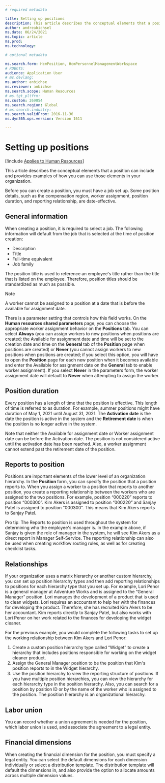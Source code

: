 ```yaml
---
# required metadata

title: Setting up positions
description: This article describes the conceptual elements that a position can include and provides examples of how you can use those elements in your organization. 
author: andreabichsel
ms.date: 06/24/2021
ms.topic: article
ms.prod: 
ms.technology: 

# optional metadata

ms.search.form: HcmPosition, HcmPersonnelManagementWorkspace
# ROBOTS: 
audience: Application User
# ms.devlang: 
ms.author: anbichse
ms.reviewer: anbichse
ms.search.scope: Human Resources
# ms.tgt_pltfrm: 
ms.custom: 269054
ms.search.region: Global
# ms.search.industry: 
ms.search.validFrom: 2016-11-30
ms.dyn365.ops.version: Version 1611

---
```


# Setting up positions

[!include [Applies to Human Resources](../includes/applies-to-hr.md)]

This article describes the conceptual elements that a position can include and provides examples of how you can use those elements in your organization. 

Before you can create a position, you must have a job set up.  Some position details, such as the compensation region, worker assignment, position duration, and reporting relationship, are date-effective. 

## General information
When creating a position, it is required to select a job. The following information will default from the job that is selected at the time of position creation:  
- Description
- Title
- Full-time equivalent 
- Job family  

The position title is used to reference an employee's title rather than the title that is listed on the employee.  Therefore, position titles should be standardized as much as possible. 

> [!Note]
> A worker cannot be assigned to a position at a date that is before the available for assignment date. 
>  
> There is a parameter setting that controls how this field works.  On the **Human resources shared parameters** page, you can choose the appropriate worker assignment behavior on the **Positions** tab.  You can select **Always** (you can assign workers to new positions when positions are created; the Available for assignment date and time will be set to the creation date and time on the **General** tab of the **Position** page when positions are created) or **Never** (you cannot assign workers to new positions when positions are created; if you select this option, you will have to open the **Position** page for each new position when it becomes available and enter the Available for assignment date on the **General** tab to enable worker assignment).  If you select **Never** in the parameters form, the worker assignment date will default to **Never** when attempting to assign the worker.  

## Position duration
Every position has a length of time that the position is effective. This length of time is referred to as duration. For example, summer positions might have duration of May 1, 2021 until August 31, 2021.  The **Activation date** is the date the position is active in the system and the **Retirement date** is when the position is no longer active in the system.

Note that neither the Available for assignment date or Worker assignment date can be before the Activation date.  The position is not considered active until the activation date has been reached. Also, a worker assignment cannot extend past the retirement date of the position.

## Reports to position
Positions are important elements of the lower level of an organization hierarchy. In the **Position** form, you can specify the position that a position reports to. When you assign a worker to a position that reports to another position, you create a reporting relationship between the workers who are assigned to the two positions. For example, position “000220” reports to position “000300”. Kim Akers is assigned to position “000220” and Sanjay Patel is assigned to position “000300”. This means that Kim Akers reports to Sanjay Patel.

Pro tip:  The Reports to position is used throughout the system for determining who the employee's manager is.  In the example above, if Sanjay is given the role of manager in the system, he will see Kim Akers as a direct report in Manager Self-Service.  The reporting relationship can also be used when creating workflow routing rules, as well as for creating checklist tasks.  

## Relationships
If your organization uses a matrix hierarchy or another custom hierarchy, you can set up position hierarchy types and then add reporting relationships to positions for each hierarchy type that you set up. For example, Lori Penor is a general manager at Adventure Works and is assigned to the “General Manager” position. Lori manages the development of a product that is used to clean widgets. Lori requires an accountant to help her with the finances for developing the product. Therefore, she has recruited Kim Akers to be her accountant. Kim reports directly to Sanjay Patel, but also works with Lori Penor on her work related to the finances for developing the widget cleaner.

For the previous example, you would complete the following tasks to set up the working relationship between Kim Akers and Lori Penor:

1. Create a custom position hierarchy type called “Widget” to create a hierarchy that includes positions responsible for working on the widget cleaner product.
2. Assign the General Manager position to be the position that Kim's position reports to in the Widget hierarchy.
3. Use the position hierarchy to view the reporting structure of positions. If you have multiple position hierarchies, you can view the hierarchy for each hierarchy type in the position hierarchy. Also, you can search for a position by position ID or by the name of the worker who is assigned to the position. The position hierarchy is an organizational hierarchy.

## Labor union
You can record whether a union agreement is needed for the position, which labor union is used, and associate the agreement to a legal entity.

## Financial dimensions
When creating the financial dimension for the position, you must specify a legal entity.  You can select the default dimensions for each dimension individually or select a distribution template.  The distribution template will default the dimensions in, and also provide the option to allocate amounts across multiple dimension values.  


